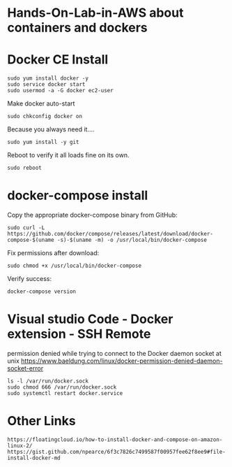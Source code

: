 # Hands-On-Lab-in-AWS about containers and dockers

# Docker CE Install
```
sudo yum install docker -y
sudo service docker start
sudo usermod -a -G docker ec2-user
```

Make docker auto-start
```
sudo chkconfig docker on
```

Because you always need it....
```
sudo yum install -y git
```

Reboot to verify it all loads fine on its own.
```
sudo reboot
```

# docker-compose install

Copy the appropriate docker-compose binary from GitHub:
```
sudo curl -L https://github.com/docker/compose/releases/latest/download/docker-compose-$(uname -s)-$(uname -m) -o /usr/local/bin/docker-compose
```

Fix permissions after download:
```
sudo chmod +x /usr/local/bin/docker-compose
```

Verify success:
```
docker-compose version
```

# Visual studio Code - Docker extension - SSH Remote
permission denied while trying to connect to the Docker daemon socket at unix
https://www.baeldung.com/linux/docker-permission-denied-daemon-socket-error
```
ls -l /var/run/docker.sock
sudo chmod 666 /var/run/docker.sock
sudo systemctl restart docker.service

```


# Other Links
```
https://floatingcloud.io/how-to-install-docker-and-compose-on-amazon-linux-2/
https://gist.github.com/npearce/6f3c7826c7499587f00957fee62f8ee9#file-install-docker-md
```
